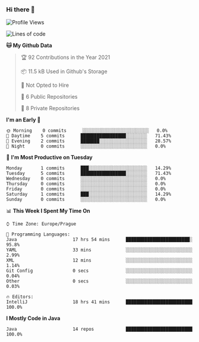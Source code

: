 ### Hi there 👋

<!--START_SECTION:waka-->
![Profile Views](http://img.shields.io/badge/Profile%20Views-8-blue)

![Lines of code](https://img.shields.io/badge/From%20Hello%20World%20I%27ve%20Written-44670%20lines%20of%20code-blue)

**🐱 My Github Data** 

> 🏆 92 Contributions in the Year 2021
 > 
> 📦 11.5 kB Used in Github's Storage 
 > 
> 🚫 Not Opted to Hire
 > 
> 📜 6 Public Repositories 
 > 
> 🔑 8 Private Repositories  
 > 
**I'm an Early 🐤** 

```text
🌞 Morning    0 commits      ░░░░░░░░░░░░░░░░░░░░░░░░░   0.0% 
🌆 Daytime    5 commits      █████████████████░░░░░░░░   71.43% 
🌃 Evening    2 commits      ███████░░░░░░░░░░░░░░░░░░   28.57% 
🌙 Night      0 commits      ░░░░░░░░░░░░░░░░░░░░░░░░░   0.0%

```
📅 **I'm Most Productive on Tuesday** 

```text
Monday       1 commits      ███░░░░░░░░░░░░░░░░░░░░░░   14.29% 
Tuesday      5 commits      █████████████████░░░░░░░░   71.43% 
Wednesday    0 commits      ░░░░░░░░░░░░░░░░░░░░░░░░░   0.0% 
Thursday     0 commits      ░░░░░░░░░░░░░░░░░░░░░░░░░   0.0% 
Friday       0 commits      ░░░░░░░░░░░░░░░░░░░░░░░░░   0.0% 
Saturday     1 commits      ███░░░░░░░░░░░░░░░░░░░░░░   14.29% 
Sunday       0 commits      ░░░░░░░░░░░░░░░░░░░░░░░░░   0.0%

```


📊 **This Week I Spent My Time On** 

```text
⌚︎ Time Zone: Europe/Prague

💬 Programming Languages: 
Java                     17 hrs 54 mins      ████████████████████████░   95.8% 
YAML                     33 mins             ░░░░░░░░░░░░░░░░░░░░░░░░░   2.99% 
XML                      12 mins             ░░░░░░░░░░░░░░░░░░░░░░░░░   1.14% 
Git Config               0 secs              ░░░░░░░░░░░░░░░░░░░░░░░░░   0.04% 
Other                    0 secs              ░░░░░░░░░░░░░░░░░░░░░░░░░   0.03%

🔥 Editors: 
IntelliJ                 18 hrs 41 mins      █████████████████████████   100.0%

```

**I Mostly Code in Java** 

```text
Java                     14 repos            █████████████████████████   100.0%

```



<!--END_SECTION:waka-->
